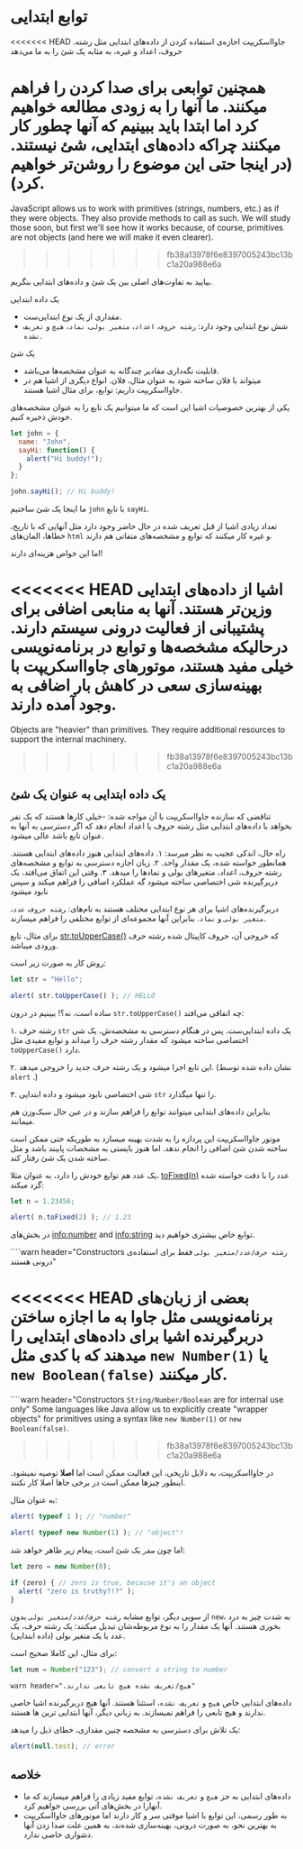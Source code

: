# توابع ابتدایی

<<<<<<< HEAD
.جاوااسکریپت اجازه‌ی استفاده کردن از داده‌های ابتدایی مثل رشته حروف، اعداد و غیره، به مثابه یک شئ را به ما می‌دهد

همچنین توابعی برای صدا کردن را فراهم میکنند. ما آنها را به زودی مطالعه خواهیم کرد اما ابتدا باید ببینیم که آنها چطور کار میکنند چراکه داده‌های ابتدایی، شئ نیستند.(در اینجا حتی این موضوع را روشن‌تر خواهیم کرد).
=======
JavaScript allows us to work with primitives (strings, numbers, etc.) as if they were objects. They also provide methods to call as such. We will study those soon, but first we'll see how it works because, of course, primitives are not objects (and here we will make it even clearer).
>>>>>>> fb38a13978f6e8397005243bc13bc1a20a988e6a

بیایید به تفاوت‌های اصلی بین یک شئ و داده‌های ابتدایی بنگریم.

یک داده ابتدایی

- مقداری از یک نوع ابتدایی‌ست.
- شش نوع ابتدایی وجود دارد: `رشته حروف`، `اعداد`، `متغیر بولی`، `نماد`، `هیچ` و `تعریف نشده`.

یک شئ

- قابلیت نگه‌داری مقادیر چندگانه به عنوان مشخصه‌ها می‌باشد. 
- میتواند با فلان ساخته شود به عنوان مثال، فلان. انواع دیگری از اشیا هم در جاوااسکریپت داریم: توابع، برای مثال اشیا هستند.

یکی از بهترین خصوصیات اشیا این است که ما میتوانیم یک تابع را به عنوان مشخصه‌های خودش ذخیره کنیم.

```js run
let john = {
  name: "John",
  sayHi: function() {
    alert("Hi buddy!");
  }
};

john.sayHi(); // Hi buddy!
```

ما اینجا یک شئ ساختیم `john` با تابع `sayHi`.

تعداد زیادی اشیا از قبل تعریف شده در حال حاضر وجود دارد مثل آنهایی که با تاریخ، خطاها، المان‌های `html` و غیره کار میکنند که توابع و مشخصه‌های متفاتی هم دارند.

اما این خواص هزینه‌ای دارند!

<<<<<<< HEAD
اشیا از داده‌های ابتدایی وزین‌تر هستند. آنها به منابعی اضافی برای پشتیبانی از فعالیت درونی سیستم دارند. درحالیکه مشخصه‌ها و توابع در برنامه‌نویسی خیلی مفید هستند، موتور‌های جاوااسکریپت با بهینه‌سازی سعی در کاهش بار اضافی به وجود آمده دارند.
=======
Objects are "heavier" than primitives. They require additional resources to support the internal machinery.
>>>>>>> fb38a13978f6e8397005243bc13bc1a20a988e6a

## یک داده‌ ابتدایی به عنوان یک شئ

تناقضی که سازنده جاوااسکریپت با آن مواجه شده:
-خیلی کارها هستند که یک نفر بخواهد با داده‌های ابتدایی مثل رشته حروف یا اعداد انجام دهد که اگر دسترسی به آنها به عنوان تابع باشد عالی میشود.

راه حال، اندکی عجیب به نظر میرسد:
۱. داده‌های ابتدایی هنوز داده‌های ابتدایی هستند. همانطور خواسته شده، یک مقدار واحد.
۲. زبان اجازه دسترسی به توابع و مشخصه‌های رشته حروف، اعداد، متغیرهای بولی و نمادها را میدهد.
۳. وقتی این اتفاق می‌افتد، یک دربرگیرنده شی اختصاصی ساخته میشود گه عملکرد اضافی را فراهم میکند و سپس نابود میشود

دربرگیرنده‌های اشیا برای هر نوع ابتدایی مختلف هستند به نام‌های: ‍`رشته حروف`،‍ `عدد`، `متغیر بولی` و `نماد`. بنابراین آنها مجموعه‌ای از توابع مختلفی را فراهم میسازند.

برای مثال، تابع [str.toUpperCase()](https://developer.mozilla.org/en/docs/Web/JavaScript/Reference/Global_Objects/String/toUpperCase) که خروجی آن، حروف کاپیتال شده رشته حرف ورودی میباشد.

روش کار به صورت زیر است:

```js run
let str = "Hello";

alert( str.toUpperCase() ); // HELLO
```

ساده است، نه؟! ببینیم در درون `str.toUpperCase()` چه اتفاقی می‌افتد:


۱. رشته حرف `str` یک داده ابتدایی‌ست. پس در هنگام دسترسی به مشخصه‌ش، یک شی اختصاصی ساخته میشود که مقدار رشته حرف را میداند و توابع مفیدی مثل `toUpperCase()` دارد.

۲. این تابع اجرا میشود و یک رشته حرف جدید را خروجی میدهد. (نشان داده شده توسط `alert` .)

۳. شی اختصاصی نابود میشود و داده ابتدایی `str` را تنها میگذارد.

بنابراین داده‌های ابتدایی میتوانند توابع را فراهم سازند و در عین حال سبک‌وزن هم میمانند.

موتور جاوااسکریپت این پردازه را به شدت بهینه میسازد به طوریکه حتی ممکن است ساخته شدن شئ اضافی را انجام ندهد. اما هنوز بایستی به مشخصات پایبند باشد و مثل ساخته شدن یک شئ رفتار کند.

یک عدد هم توابع خودش را دارد، به عنوان مثلا، [toFixed(n)](https://developer.mozilla.org/en-US/docs/Web/JavaScript/Reference/Global_Objects/Number/toFixed) عدد را با دقت خواسته شده گرد میکند:

```js run
let n = 1.23456;

alert( n.toFixed(2) ); // 1.23
```

در بخش‌های <info:number> and <info:string> توابع خاص بیشتری خواهیم دید.

````warn header="Constructors `رشته حرف/عدد/متغیر بولی` فقط برای استفاده‌ی درونی هستند"

<<<<<<< HEAD
بعضی از زبان‌های برنامه‌نویسی مثل جاوا به ما اجازه ساختن دربرگیرنده اشیا برای داده‌های ابتدایی را میدهند که با کدی مثل `new Number(1)` یا  `new Boolean(false)` کار میکنند.
=======
````warn header="Constructors `String/Number/Boolean` are for internal use only"
Some languages like Java allow us to explicitly create "wrapper objects" for primitives using a syntax like `new Number(1)` or `new Boolean(false)`.
>>>>>>> fb38a13978f6e8397005243bc13bc1a20a988e6a

در جاوااسکریپت، به دلایل تاریخی، این فعالیت ممکن است اما **اصلا** توصیه نمیشود. اینطور چیزها ممکن است در برخی جاها اصلا کار نکنند.

به عنوان مثال:

```js run
alert( typeof 1 ); // "number"

alert( typeof new Number(1) ); // "object"!
```

اما چون `صفر` یک شئ است، پیغام زیر ظاهر خواهد شد:

```js run
let zero = new Number(0);

if (zero) { // zero is true, because it's an object
  alert( "zero is truthy?!?" );
}
```

از سویی دیگر، توابع مشابه  `رشته حرف/عدد/متغیر بولی` بدون `new`، به شدت چیز به درد بخوری هستند. آنها یک مقدار را به نوع مربوطه‌شان تبدیل میکنند: یک رشته حرف، یک عدد یا یک متغیر بولی
(داده ابتدایی).
 
برای مثال، این کاملا صحیح است:

```js
let num = Number("123"); // convert a string to number
```


````warn header=".هیچ/تعریف نشده هیچ تابعی ندارند"````

داده‌های ابتدایی خاص `هیچ` و `تعریف نشده`، استثنا هستند. آنها هیچ دربرگیرنده اشیا خاصی ندارند و هیچ تابعی را فراهم نمیسازند. به زبانی دیگر، آنها ابتدایی ترین ها هستند.

یک تلاش برای دسترسی به مشخصه چنین مقداری، خطای ذیل را میدهد:

```js run
alert(null.test); // error
````

## خلاصه

- داده‌های ابتدایی به جز `هیچ` و  `تعریف نشده`، توابع مفید زیادی را فراهم میسازند که ما آنهارا در بخش‌های آتی بررسی خواهیم کرد.
- به طور رسمی، این توابع با اشیا موقتی سر و کار دارند اما موتورهای جاوااسکریپت به بهترین نحو، به صورت درونی، بهینه‌سازی شده‌ند، به همین علت صدا زدن آنها دشواری خاصی ندارد.

